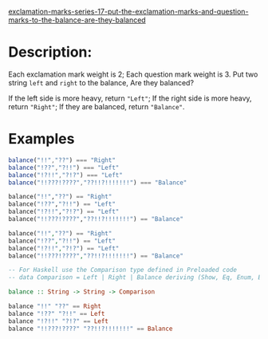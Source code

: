 [exclamation-marks-series-17-put-the-exclamation-marks-and-question-marks-to-the-balance-are-they-balanced](https://www.codewars.com/kata/57fb44a12b53146fe1000136)

# Description:

 Each exclamation mark weight is 2; Each question mark weight is 3. Put two string `left` and `right` to the balance, Are they balanced?
 
 If the left side is more heavy, return `"Left"`; If the right side is more heavy, return `"Right"`; If they are balanced, return `"Balance"`.

# Examples

```javascript
balance("!!","??") === "Right"
balance("!??","?!!") === "Left"
balance("!?!!","?!?") === "Left"
balance("!!???!????","??!!?!!!!!!!") === "Balance"
```
```python
balance("!!","??") == "Right"
balance("!??","?!!") == "Left"
balance("!?!!","?!?") == "Left"
balance("!!???!????","??!!?!!!!!!!") == "Balance"
```

```php
balance("!!","??") == "Right"
balance("!??","?!!") == "Left"
balance("!?!!","?!?") == "Left"
balance("!!???!????","??!!?!!!!!!!") == "Balance"
```

```haskell
-- For Haskell use the Comparison type defined in Preloaded code
-- data Comparison = Left | Right | Balance deriving (Show, Eq, Enum, Bounded)

balance :: String -> String -> Comparison

balance "!!" "??" == Right
balance "!??" "?!!" == Left
balance "!?!!" "?!?" == Left
balance "!!???!????" "??!!?!!!!!!!" == Balance
```
